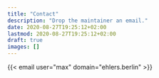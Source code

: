 ```yaml
---
title: "Contact"
description: "Drop the maintainer an email."
date: 2020-08-27T19:25:12+02:00
lastmod: 2020-08-27T19:25:12+02:00
draft: true
images: []
---
```


{{< email user="max" domain="ehlers.berlin" >}}
